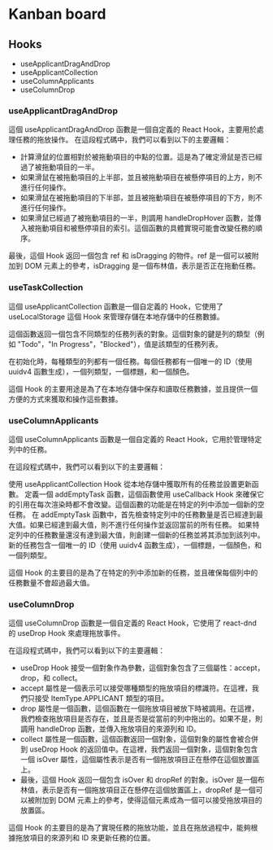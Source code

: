 # Kanban board

## Hooks

- useApplicantDragAndDrop
- useApplicantCollection
- useColumnApplicants
- useColumnDrop

### useApplicantDragAndDrop

這個 useApplicantDragAndDrop 函數是一個自定義的 React Hook，主要用於處理任務的拖放操作。
在這段程式碼中，我們可以看到以下的主要邏輯：

- 計算滑鼠的位置相對於被拖動項目的中點的位置。這是為了確定滑鼠是否已經過了被拖動項目的一半。
- 如果滑鼠在被拖動項目的上半部，並且被拖動項目在被懸停項目的上方，則不進行任何操作。
- 如果滑鼠在被拖動項目的下半部，並且被拖動項目在被懸停項目的下方，則不進行任何操作。
- 如果滑鼠已經過了被拖動項目的一半，則調用 handleDropHover 函數，並傳入被拖動項目和被懸停項目的索引。這個函數的具體實現可能會改變任務的順序。

最後，這個 Hook 返回一個包含 ref 和 isDragging 的物件。ref 是一個可以被附加到 DOM 元素上的參考，isDragging 是一個布林值，表示是否正在拖動任務。

### useTaskCollection

這個 useApplicantCollection 函數是一個自定義的 Hook，它使用了 useLocalStorage 這個 Hook 來管理存儲在本地存儲中的任務數據。

這個函數返回一個包含不同類型的任務列表的對象。這個對象的鍵是列的類型（例如 "Todo"，"In Progress"，"Blocked"），值是該類型的任務列表。

在初始化時，每種類型的列都有一個任務。每個任務都有一個唯一的 ID（使用 uuidv4 函數生成），一個列類型，一個標題，和一個顏色。

這個 Hook 的主要用途是為了在本地存儲中保存和讀取任務數據，並且提供一個方便的方式來獲取和操作這些數據。

### useColumnApplicants

這個 useColumnApplicants 函數是一個自定義的 React Hook，它用於管理特定列中的任務。

在這段程式碼中，我們可以看到以下的主要邏輯：

使用 useApplicantCollection Hook 從本地存儲中獲取所有的任務並設置更新函數。
定義一個 addEmptyTask 函數，這個函數使用 useCallback Hook 來確保它的引用在每次渲染時都不會改變。這個函數的功能是在特定的列中添加一個新的空任務。
在 addEmptyTask 函數中，首先檢查特定列中的任務數量是否已經達到最大值。如果已經達到最大值，則不進行任何操作並返回當前的所有任務。
如果特定列中的任務數量還沒有達到最大值，則創建一個新的任務並將其添加到該列中。新的任務包含一個唯一的 ID（使用 uuidv4 函數生成），一個標題，一個顏色，和一個列類型。

這個 Hook 的主要目的是為了在特定的列中添加新的任務，並且確保每個列中的任務數量不會超過最大值。

### useColumnDrop

這個 useColumnDrop 函數是一個自定義的 React Hook，它使用了 react-dnd 的 useDrop Hook 來處理拖放事件。

在這段程式碼中，我們可以看到以下的主要邏輯：

- useDrop Hook 接受一個對象作為參數，這個對象包含了三個屬性：accept，drop，和 collect。
- accept 屬性是一個表示可以接受哪種類型的拖放項目的標識符。在這裡，我們只接受 ItemType.APPLICANT 類型的項目。
- drop 屬性是一個函數，這個函數在一個拖放項目被放下時被調用。在這裡，我們檢查拖放項目是否存在，並且是否是從當前的列中拖出的。如果不是，則調用 handleDrop 函數，並傳入拖放項目的來源列和 ID。
- collect 屬性是一個函數，這個函數返回一個對象，這個對象的屬性會被合併到 useDrop Hook 的返回值中。在這裡，我們返回一個對象，這個對象包含一個 isOver 屬性，這個屬性表示是否有一個拖放項目正在懸停在這個放置區上。
- 最後，這個 Hook 返回一個包含 isOver 和 dropRef 的對象。isOver 是一個布林值，表示是否有一個拖放項目正在懸停在這個放置區上，dropRef 是一個可以被附加到 DOM 元素上的參考，使得這個元素成為一個可以接受拖放項目的放置區。

這個 Hook 的主要目的是為了實現任務的拖放功能，並且在拖放過程中，能夠根據拖放項目的來源列和 ID 來更新任務的位置。